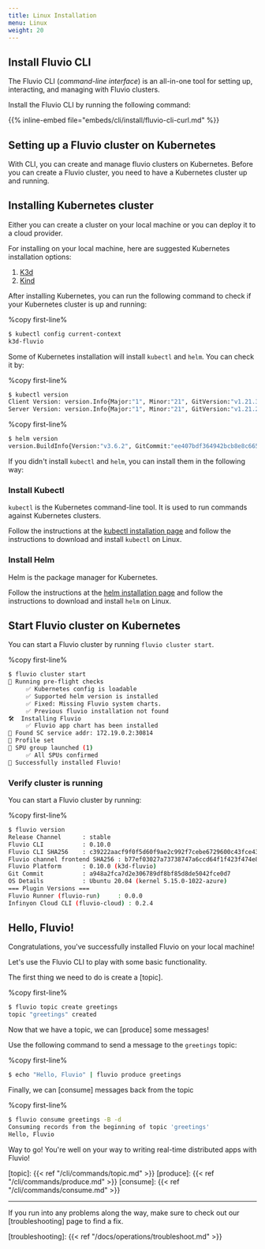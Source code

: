 ```yaml
---
title: Linux Installation
menu: Linux
weight: 20
---
```


## Install Fluvio CLI

The Fluvio CLI (_command-line interface_) is an all-in-one tool for setting up, interacting, and managing with Fluvio clusters.

Install the Fluvio CLI by running the following command:

{{% inline-embed file="embeds/cli/install/fluvio-cli-curl.md" %}}

## Setting up a Fluvio cluster on Kubernetes

With CLI, you can create and manage fluvio clusters on Kubernetes.  Before you can create a Fluvio cluster, you need to have a Kubernetes cluster up and running.

## Installing Kubernetes cluster

Either you can create a cluster on your local machine or you can deploy it to a cloud provider.

For installing on your local machine, here are suggested Kubernetes installation options:

1) [K3d](https://k3d.io)
2) [Kind](https://kind.sigs.k8s.io)

After installing Kubernetes, you can run the following command to check if your Kubernetes cluster is up and running:

%copy first-line%
```bash
$ kubectl config current-context
k3d-fluvio
```

Some of Kubernetes installation will install `kubectl` and `helm`.  You can check it by:

%copy first-line%
```bash
$ kubectl version
Client Version: version.Info{Major:"1", Minor:"21", GitVersion:"v1.21.3", GitCommit:"ca643a4d1f7bfe34773c74f79527be4afd95bf39", GitTreeState:"clean", BuildDate:"2021-07-15T21:04:39Z", GoVersion:"go1.16.6", Compiler:"gc", Platform:"linux/amd64"}
Server Version: version.Info{Major:"1", Minor:"21", GitVersion:"v1.21.2", GitCommit:"092fbfbf53427de67cac1e9fa54aaa09a28371d7", GitTreeState:"clean", BuildDate:"2021-06-16T12:53:14Z", GoVersion:"go1.16.5", Compiler:"gc", Platform:"linux/amd64"}
```

%copy first-line%
```bash
$ helm version
version.BuildInfo{Version:"v3.6.2", GitCommit:"ee407bdf364942bcb8e8c665f82e15aa28009b71", GitTreeState:"clean", GoVersion:"go1.16.5"}
```

If you didn't install `kubectl` and `helm`, you can install them in the following way:

### Install Kubectl

`kubectl` is the Kubernetes command-line tool. It is used to run commands against Kubernetes clusters.

Follow the instructions at the [kubectl installation page] and follow the instructions to download and install `kubectl` on Linux.

[kubectl installation page]: https://kubernetes.io/docs/tasks/tools/install-kubectl-linux/

### Install Helm

Helm is the package manager for Kubernetes.

Follow the instructions at the [helm installation page] and follow the instructions to download and install `helm` on Linux.

[helm installation page]: https://v3.helm.sh/docs/intro/install/

## Start Fluvio cluster on Kubernetes

You can start a Fluvio cluster by running `fluvio cluster start`.

%copy first-line%
```bash
$ fluvio cluster start
📝 Running pre-flight checks
     ✅ Kubernetes config is loadable
     ✅ Supported helm version is installed
     ✅ Fixed: Missing Fluvio system charts.
     ✅ Previous fluvio installation not found
🛠️  Installing Fluvio
     ✅ Fluvio app chart has been installed
🔎 Found SC service addr: 172.19.0.2:30814
👤 Profile set
🤖 SPU group launched (1)
     ✅ All SPUs confirmed
🎯 Successfully installed Fluvio!
```

### Verify cluster is running

You can start a Fluvio cluster by running:

%copy first-line%
```bash
$ fluvio version
Release Channel      : stable
Fluvio CLI           : 0.10.0
Fluvio CLI SHA256    : c39222aacf9f0f5d60f9ae2c992f7cebe6729600c43fce433e624e13c09dec16
Fluvio channel frontend SHA256 : b77ef03027a73738747a6ccd64f1f423f474e828456b9e462e6273dc330a0201
Fluvio Platform      : 0.10.0 (k3d-fluvio)
Git Commit           : a948a2fca7d2e306789df8bf85d8de5042fce0d7
OS Details           : Ubuntu 20.04 (kernel 5.15.0-1022-azure)
=== Plugin Versions ===
Fluvio Runner (fluvio-run)     : 0.0.0
Infinyon Cloud CLI (fluvio-cloud) : 0.2.4
```

## Hello, Fluvio!

Congratulations, you've successfully installed Fluvio on your local machine!

Let's use the Fluvio CLI to play with some basic functionality.

The first thing we need to do is create a [topic].

%copy first-line%
```bash
$ fluvio topic create greetings
topic "greetings" created
```

Now that we have a topic, we can [produce] some messages!

Use the following command to send a message to the `greetings` topic:

%copy first-line%
```bash
$ echo "Hello, Fluvio" | fluvio produce greetings
```

Finally, we can [consume] messages back from the topic

%copy first-line%
```bash
$ fluvio consume greetings -B -d
Consuming records from the beginning of topic 'greetings'
Hello, Fluvio
```

Way to go! You're well on your way to writing real-time distributed apps with Fluvio!

[topic]: {{< ref "/cli/commands/topic.md" >}}
[produce]: {{< ref "/cli/commands/produce.md" >}}
[consume]: {{< ref "/cli/commands/consume.md" >}}

---

If you run into any problems along the way, make sure to check out our [troubleshooting]
page to find a fix.

[troubleshooting]: {{< ref "/docs/operations/troubleshoot.md" >}}
